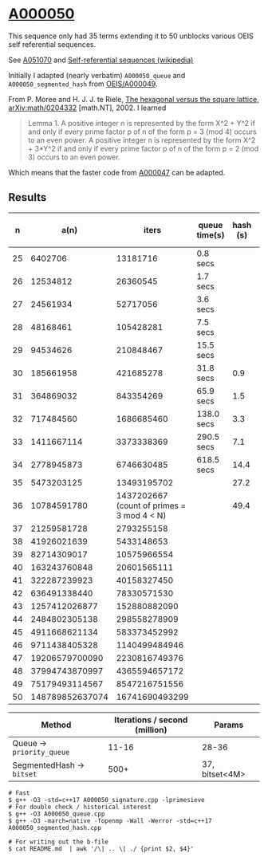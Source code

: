 # [A000050](https://oeis.org/A000050)

This sequence only had 35 terms extending it to 50 unblocks various OEIS
self referential sequences.

See [A051070](https://oeis.org/A051070) and
[Self-referential sequences (wikipedia)](https://en.wikipedia.org/wiki/On-Line_Encyclopedia_of_Integer_Sequences#Self-referential_sequences)

Initially I adapted (nearly verbatim) `A000050_queue` and `A000050_segmented_hash`
from [OEIS/A000049](../A000049).

From P. Moree and H. J. J. te Riele,
[The hexagonal versus the square lattice, arXiv:math/0204332](https://arxiv.org/abs/math/0204332)
[math.NT], 2002. I learned

> Lemma 1. A positive integer n is represented by the form X^2 + Y^2 if and only if
every prime factor p of n of the form p = 3 (mod 4) occurs to an even power. A
positive integer n is represented by the form X^2 + 3\*Y^2 if and only if every prime
factor p of n of the form p = 2 (mod 3) occurs to an even power.

Which means that the faster code from [A000047](../A000047) can be adapted.

## Results

| n  | a(n)          | iters          | queue time(s)| hash (s) | inclusion-exclusion (s) |
|----|---------------|----------------|--------------|----------|-------------------------|
| 25 | 6402706       | 13181716       | 0.8     secs |          |                         |
| 26 | 12534812      | 26360545       | 1.7     secs |          |                         |
| 27 | 24561934      | 52717056       | 3.6     secs |          |                         |
| 28 | 48168461      | 105428281      | 7.5     secs |          |                         |
| 29 | 94534626      | 210848467      | 15.5    secs |          |                         |
| 30 | 185661958     | 421685278      | 31.8    secs | 0.9      | 0.05    |
| 31 | 364869032     | 843354269      | 65.9    secs | 1.5      | 0.07    |
| 32 | 717484560     | 1686685460     | 138.0   secs | 3.3      | 0.12    |
| 33 | 1411667114    | 3373338369     | 290.5   secs | 7.1      | 0.20    |
| 34 | 2778945873    | 6746630485     | 618.5   secs | 14.4     | 0.34    |
| 35 | 5473203125    | 13493195702    |              | 27.2     | 0.56    |
| 36 | 10784591780   | 1437202667 (count of primes = 3 mod 4 < N)    |              | 49.4     | 0.95    |
| 37 | 21259581728   | 2793255158     |              |          | 1.56    |
| 38 | 41926021639   | 5433148653     |              |          | 2.62    |
| 39 | 82714309017   | 10575966554    |              |          | 4.36    |
| 40 | 163243760848  | 20601565111    |              |          | 7.31   |
| 41 | 322287239923  | 40158327450    |              |          | 12.06   |
| 42 | 636491338440  | 78330571530    |              |          | 19.98   |
| 43 | 1257412026877 | 152880882090   |              |          | 33.99   |
| 44 | 2484802305138 | 298558278909   |              |          | 55.03   |
| 45 | 4911668621134 | 583373452992   |              |          | 94.82   |
| 46 | 9711438405328 | 1140499484946  |              |          | 155.99  |
| 47 | 19206579700090 | 2230816749376  |              |          | 257.22  |
| 48 | 37994743870997 | 4365594657172  |              |          | 429.40  |
| 49 | 75179493114567 | 8547216751556  |              |          | 760.85  |
| 50 | 148789852637074 | 16741690493299 |              |          | 1224.29 |

| Method | Iterations / second (million) | Params |
|--------|-------------------------------|--------|
| Queue -> `priority_queue` | 11-16 | 28-36 |
| SegmentedHash -> `bitset` | 500+  | 37, bitset<4M> |

```
# Fast
$ g++ -O3 -std=c++17 A000050_signature.cpp -lprimesieve
# For double check / historical interest
$ g++ -O3 A000050_queue.cpp
$ g++ -O3 -march=native -fopenmp -Wall -Werror -std=c++17 A000050_segmented_hash.cpp

# For writing out the b-file
$ cat README.md  | awk '/\| .. \| ./ {print $2, $4}'
```
